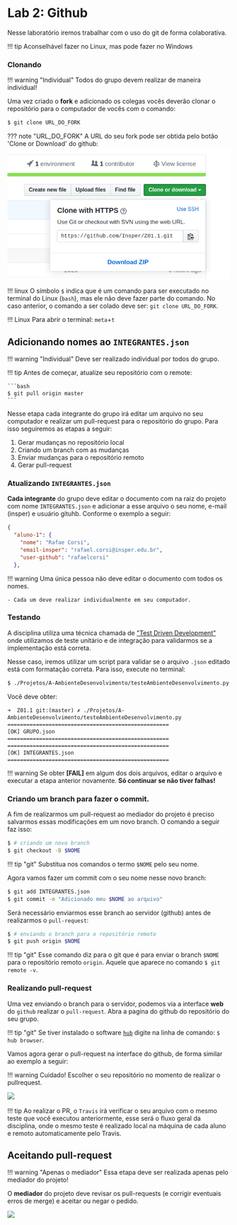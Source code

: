 # Lab 2: Github

Nesse laboratório iremos trabalhar com o uso do git de forma colaborativa.

!!! tip
    Aconselhável fazer no Linux, mas pode fazer no Windows

### Clonando

!!! warning "Individual"
    Todos do grupo devem realizar de maneira individual!

Uma vez criado o **fork** e adicionado os colegas vocês deverão clonar o repositório para o computador de vocês com o comando:

``` bash
$ git clone URL_DO_FORK
```

??? note "URL_DO_FORK"
    A URL do seu fork pode ser obtida pelo botão 'Clone or Download' do github: 
    ![](figs/A-Transistores/url-fork.png)

!!! linux 
    O símbolo `$` indica que é um comando para ser executado no 
    terminal do Linux (`bash`), mas ele não deve fazer parte do comando.
    No caso anterior, o comando a ser colado deve ser: `git clone URL_DO_FORK`.
    
!!! Linux
    Para abrir o terminal: `meta`+`t` 

## Adicionando nomes ao `INTEGRANTES.json`

!!! warning "Individual"
    Deve ser realizado individual por todos do grupo.

!!! tip
    Antes de começar, atualize seu repositório com o remote:
    
    ```bash
    $ git pull origin master
    ```
    
Nesse etapa cada integrante do grupo irá editar um arquivo no seu computador e realizar um pull-request para o repositório do grupo. Para isso seguiremos as etapas a seguir:

1. Gerar mudanças no repositório local
1. Criando um branch com as mudanças 
1. Enviar mudanças para o repositório remoto
1. Gerar pull-request

### Atualizando `INTEGRANTES.json`

**Cada integrante** do grupo deve editar o documento com na raiz do projeto com nome `INTEGRANTES.json` 
e adicionar a esse arquivo o seu nome, e-mail (insper) e usuário gituhb. Conforme o exemplo a seguir:

``` json
{
  "aluno-1": {
    "nome": "Rafae Corsi",
    "email-insper": "rafael.corsi@insper.edu.br",
    "user-github": "rafaelcorsi"
  },
```

!!! warning 
    Uma única pessoa não deve editar o documento com todos os nomes.
    
    - Cada um deve realizar individualmente em seu computador.

### Testando

A disciplina utiliza uma técnica chamada de ["Test Driven Development"](https://en.wikipedia.org/wiki/Test-driven_development) onde utilizamos de teste unitário e de integração para validarmos se a implementação está correta. 

Nesse caso, iremos utilizar um script para validar se o arquivo `.json` editado está com formatação correta. Para isso, execute no terminal:

```bash
$ ./Projetos/A-AmbienteDesenvolvimento/testeAmbienteDesenvolvimento.py
```

Você deve obter:

```
➜  Z01.1 git:(master) ✗ ./Projetos/A-AmbienteDesenvolvimento/testeAmbienteDesenvolvimento.py
===================================================
[OK] GRUPO.json
===================================================
===================================================
[OK] INTEGRANTES.json
===================================================
```

!!! warning
    Se obter **[FAIL]** em algum dos dois arquivos, editar o arquivo e executar a etapa anterior novamente. **Só continuar se não tiver falhas!**

### Criando um branch para fazer o commit.

A fim de realizarmos um pull-request ao mediador do projeto é preciso salvarmos essas modificações em um novo branch. O comando a seguir faz isso:

``` bash
$ # criando um novo branch
$ git checkout -B $NOME
```

!!! tip "git"
    Substitua nos comandos o termo `$NOME` pelo seu nome.

Agora vamos fazer um commit com o seu nome nesse novo branch:

``` bash
$ git add INTEGRANTES.json
$ git commit -m "Adicionado meu $NOME ao arquivo"
```

Será necessário enviarmos esse branch ao servidor (github) antes de realizarmos o `pull-request`:

``` bash
$ # enviando o branch para o repositório remoto
$ git push origin $NOME
```

!!! tip "git"
    Esse comando diz para o git que é para enviar o branch `$NOME` 
    para o repositório remoto `origin`. Aquele que aparece no comando `$ git remote -v`.

### Realizando pull-request

Uma vez enviando o branch para o servidor, podemos via a interface **web** do `github` realizar o `pull-request`. Abra a pagína do github do repositório do seu grupo. 

!!! tip "git"
    Se tiver instalado o software [`hub`](https://github.com/github/hub) digite na linha de comando: `$ hub browser`.

Vamos agora gerar o pull-request na interface do github, de forma similar ao exemplo a seguir:

!!! warning
    Cuidado! Escolher o seu repositório no momento de realizar o pullrequest.

![](figs/B-CI/pullrequest.gif)

!!! tip
    Ao realizar o PR, o `Travis` irá verificar o seu arquivo com o mesmo teste que você executou anteriormente, esse será o fluxo geral da disciplina, onde o mesmo teste é realizado local na máquina de cada aluno e remoto automaticamente pelo Travis.

## Aceitando pull-request

!!! warning "Apenas o mediador"
    Essa etapa deve ser realizada apenas pelo mediador do projeto!

O **mediador** do projeto deve revisar os pull-requests (e corrigir eventuais erros de merge) 
e aceitar ou negar o pedido. 

![](figs/B-CI/pullrequest-accept.gif)
